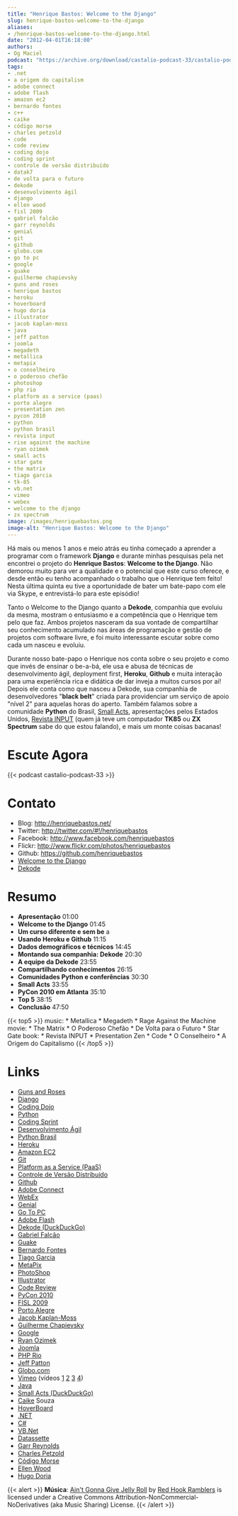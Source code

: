 ```yaml
---
title: "Henrique Bastos: Welcome to the Django"
slug: henrique-bastos-welcome-to-the-django
aliases:
- /henrique-bastos-welcome-to-the-django.html
date: "2012-04-01T16:18:00"
authors:
- Og Maciel
podcast: "https://archive.org/download/castalio-podcast-33/castalio-podcast-33.mp3"
tags:
- .net
- a origem do capitalism
- adobe connect
- adobe flash
- amazon ec2
- bernardo fontes
- c++
- caike
- código morse
- charles petzold
- code
- code review
- coding dojo
- coding sprint
- controle de versão distribuído
- datak7
- de volta para o futuro
- dekode
- desenvolvimento ágil
- django
- ellen wood
- fisl 2009
- gabriel falcão
- garr reynolds
- genial
- git
- github
- globo.com
- go to pc
- google
- guake
- guilherme chapievsky
- guns and roses
- henrique bastos
- heroku
- hoverboard
- hugo doria
- illustrator
- jacob kaplan-moss
- java
- jeff patton
- joomla
- megadeth
- metallica
- metapix
- o conselheiro
- o poderoso chefão
- photoshop
- php rio
- platform as a service (paas)
- porto alegre
- presentation zen
- pycon 2010
- python
- python brasil
- revista input
- rise against the machine
- ryan ozimek
- small acts
- star gate
- the matrix
- tiago garcia
- tk-85
- vb.net
- vimeo
- webex
- welcome to the django
- zx spectrum
image: /images/henriquebastos.png
image-alt: "Henrique Bastos: Welcome to the Django"
---
```


Há mais ou menos 1 anos e meio atrás eu tinha começado a aprender a
programar com o framework **Django** e durante minhas pesquisas pela net
encontrei o projeto do **Henrique Bastos**: **Welcome to the Django**.
Não demorou muito para ver a qualidade e o potencial que este curso
oferece, e desde então eu tenho acompanhado o trabalho que o Henrique
tem feito! Nesta última quinta eu tive a oportunidade de bater um
bate-papo com ele via Skype, e entrevistá-lo para este episódio!

Tanto o Welcome to the Django quanto a **Dekode**, companhia que evoluiu
da mesma, mostram o entusiasmo e a competência que o Henrique tem pelo
que faz. Ambos projetos nasceram da sua vontade de compartilhar seu
conhecimento acumulado nas áreas de programação e gestão de projetos com
software livre, e foi muito interessante escutar sobre como cada um
nasceu e evoluiu.

Durante nosso bate-papo o Henrique nos conta sobre o seu projeto e como
que invés de ensinar o be-a-bá, ele usa e abusa de técnicas de
desenvolvimento ágil, deployment first, **Heroku**, **Github** e muita
interação para uma experiência rica e didática de dar inveja a muitos
cursos por ai! Depois ele conta como que nasceu a Dekode, sua companhia
de desenvolvedores \"**black belt**\" criada para providenciar um
serviço de apoio \"nível 2\" para aquelas horas do aperto. Também
falamos sobre a comunidade **Python** do Brasil, [Small
Acts](http://smallactsmanifesto.org/), apresentações pelos Estados
Unidos, [Revista INPUT](http://www.datacassete.com.br/) (quem já teve um
computador **TK85** ou **ZX Spectrum** sabe do que estou falando), e
mais um monte coisas bacanas!

# Escute Agora

{{< podcast castalio-podcast-33 >}}

# Contato

- Blog: <http://henriquebastos.net/>
- Twitter: <http://twitter.com/#!/henriquebastos>
- Facebook: <http://www.facebook.com/henriquebastos>
- Flickr: <http://www.flickr.com/photos/henriquebastos>
- Github: <https://github.com/henriquebastos>
- [Welcome to the Django](http://welcometothedjango.com.br/)
- [Dekode](http://dekode.com.br/)

# Resumo

- **Apresentação** 01:00
- **Welcome to the Django** 01:45
- **Um curso diferente e sem be** a
- **Usando Heroku e Github** 11:15
- **Dados demográficos e técnicos** 14:45
- **Montando sua companhia: Dekode** 20:30
- **A equipe da Dekode** 23:55
- **Compartilhando conhecimentos** 26:15
- **Comunidades Python e conferências** 30:30
- **Small Acts** 33:55
- **PyCon 2010 em Atlanta** 35:10
- **Top 5** 38:15
- **Conclusão** 47:50

{{< top5 >}}
music:
    * Metallica
    * Megadeth
    * Rage Against the Machine
movie:
    * The Matrix
    * O Poderoso Chefão
    * De Volta para o Futuro
    * Star Gate
book:
    * Revista INPUT
    * Presentation Zen
    * Code
    * O Conselheiro
    * A Origem do Capitalismo
{{< /top5 >}}

# Links

- [Guns and Roses](https://duckduckgo.com/?q=Guns+and+Roses)
- [Django](https://duckduckgo.com/?q=Django)
- [Coding Dojo](https://duckduckgo.com/?q=Coding+Dojo)
- [Python](https://duckduckgo.com/?q=Python)
- [Coding Sprint](https://duckduckgo.com/?q=Coding+Sprint)
- [Desenvolvimento Ágil](https://duckduckgo.com/?q=Desenvolvimento+Ágil)
- [Python Brasil](https://duckduckgo.com/?q=Python+Brasil)
- [Heroku](https://duckduckgo.com/?q=Heroku)
- [Amazon EC2](https://duckduckgo.com/?q=Amazon+EC2)
- [Git](https://duckduckgo.com/?q=Git)
- [Platform as a Service (PaaS)](https://duckduckgo.com/?q=Platform+as+a+Service+(PaaS))
- [Controle de Versão Distribuído](https://duckduckgo.com/?q=Controle+de+Versão+Distribuído)
- [Github](https://duckduckgo.com/?q=Github)
- [Adobe Connect](https://duckduckgo.com/?q=Adobe+Connect)
- [WebEx](https://duckduckgo.com/?q=WebEx)
- [Genial](https://duckduckgo.com/?q=Genial)
- [Go To PC](https://duckduckgo.com/?q=Go+To+PC)
- [Adobe Flash](https://duckduckgo.com/?q=Adobe+Flash)
- [Dekode (DuckDuckGo)](https://duckduckgo.com/?q=Dekode)
- [Gabriel Falcão](https://duckduckgo.com/?q=Gabriel+Falcão)
- [Guake](https://duckduckgo.com/?q=Guake)
- [Bernardo Fontes](https://duckduckgo.com/?q=Bernardo+Fontes)
- [Tiago Garcia](https://duckduckgo.com/?q=Tiago+Garcia)
- [MetaPix](https://duckduckgo.com/?q=MetaPix)
- [PhotoShop](https://duckduckgo.com/?q=PhotoShop)
- [Illustrator](https://duckduckgo.com/?q=Illustrator)
- [Code Review](https://duckduckgo.com/?q=Code+Review)
- [PyCon 2010](https://duckduckgo.com/?q=PyCon+2010)
- [FISL 2009](https://duckduckgo.com/?q=FISL+2009)
- [Porto Alegre](https://duckduckgo.com/?q=Porto+Alegre)
- [Jacob Kaplan-Moss](https://duckduckgo.com/?q=Jacob+Kaplan-Moss)
- [Guilherme Chapievsky](https://duckduckgo.com/?q=Guilherme+Chapievsky)
- [Google](https://duckduckgo.com/?q=Google)
- [Ryan Ozimek](https://duckduckgo.com/?q=Ryan+Ozimek)
- [Joomla](https://duckduckgo.com/?q=Joomla)
- [PHP Rio](https://duckduckgo.com/?q=PHP+Rio)
- [Jeff Patton](https://duckduckgo.com/?q=Jeff+Patton)
- [Globo.com](https://duckduckgo.com/?q=Globo.com)
- [Vimeo](https://duckduckgo.com/?q=Vimeo) (vídeos [1](http://devinrio.com.br/2009) [2](http://devinrio.com.br/) [3](http://vimeo.com/channels/devinrio) [4](http://www.flickr.com/groups/devinrio/))
- [Java](https://duckduckgo.com/?q=Java)
- [Small Acts (DuckDuckGo)](https://duckduckgo.com/?q=Small+Acts)
- [Caike](https://duckduckgo.com/?q=Caike) Souza
- [HoverBoard](https://duckduckgo.com/?q=HoverBoard)
- [.NET](https://duckduckgo.com/?q=.NET)
- [C#](https://duckduckgo.com/?q=C#)
- [VB.Net](https://duckduckgo.com/?q=VB.Net)
- [Datassette](https://datassette.org/)
- [Garr Reynolds](https://duckduckgo.com/?q=Garr+Reynolds)
- [Charles Petzold](https://duckduckgo.com/?q=Charles+Petzold)
- [Código Morse](https://duckduckgo.com/?q=Código+Morse)
- [Ellen Wood](https://duckduckgo.com/?q=Ellen+Wood)
- [Hugo Doria](https://duckduckgo.com/?q=Hugo+Doria)

{{< alert >}}
**Música**: [Ain\'t Gonna Give Jelly
Roll](http://freemusicarchive.org/music/Red_Hook_Ramblers/Live__WFMU_on_Antique_Phonograph_Music_Program_with_MAC_Feb_8_2011/Red_Hook_Ramblers_-_12_-_Aint_Gonna_Give_Jelly_Roll)
by [Red Hook Ramblers](http://www.redhookramblers.com/) is licensed
under a Creative Commons Attribution-NonCommercial-NoDerivatives (aka
Music Sharing) License.
{{< /alert >}}
